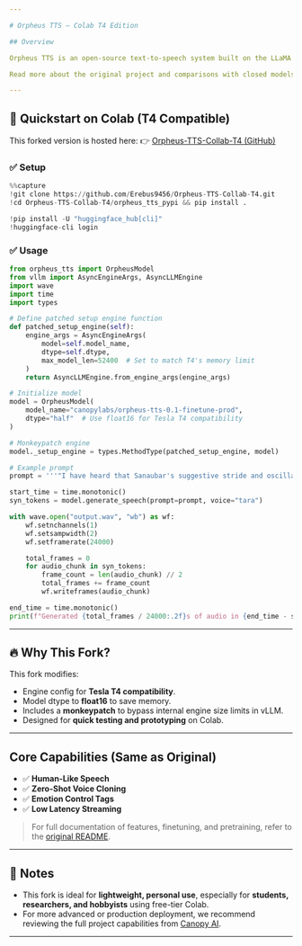 ```yaml
---

# Orpheus TTS – Colab T4 Edition

## Overview

Orpheus TTS is an open-source text-to-speech system built on the LLaMA 3B backbone. This version has been **forked and modified** to work seamlessly with **Google Colab's free-tier T4 GPU**, enabling fast and efficient speech synthesis even without high-end hardware.

Read more about the original project and comparisons with closed models like Eleven Labs and PlayHT in the [official blog post](https://canopylabs.ai/model-releases).

---
```


## 🚀 Quickstart on Colab (T4 Compatible)

This forked version is hosted here:
👉 [Orpheus-TTS-Collab-T4 (GitHub)](https://github.com/Erebus9456/Orpheus-TTS-Collab-T4)

### ✅ Setup

```python
%%capture
!git clone https://github.com/Erebus9456/Orpheus-TTS-Collab-T4.git
!cd Orpheus-TTS-Collab-T4/orpheus_tts_pypi && pip install .

!pip install -U "huggingface_hub[cli]"
!huggingface-cli login
```

### ✅ Usage

```python
from orpheus_tts import OrpheusModel
from vllm import AsyncEngineArgs, AsyncLLMEngine
import wave
import time
import types

# Define patched setup engine function
def patched_setup_engine(self):
    engine_args = AsyncEngineArgs(
        model=self.model_name,
        dtype=self.dtype,
        max_model_len=52400  # Set to match T4's memory limit
    )
    return AsyncLLMEngine.from_engine_args(engine_args)

# Initialize model
model = OrpheusModel(
    model_name="canopylabs/orpheus-tts-0.1-finetune-prod",
    dtype="half"  # Use float16 for Tesla T4 compatibility
)

# Monkeypatch engine
model._setup_engine = types.MethodType(patched_setup_engine, model)

# Example prompt
prompt = '''"I have heard that Sanaubar's suggestive stride and oscillating hips sent men to reveries of infidelity..."'''

start_time = time.monotonic()
syn_tokens = model.generate_speech(prompt=prompt, voice="tara")

with wave.open("output.wav", "wb") as wf:
    wf.setnchannels(1)
    wf.setsampwidth(2)
    wf.setframerate(24000)

    total_frames = 0
    for audio_chunk in syn_tokens:
        frame_count = len(audio_chunk) // 2
        total_frames += frame_count
        wf.writeframes(audio_chunk)

end_time = time.monotonic()
print(f"Generated {total_frames / 24000:.2f}s of audio in {end_time - start_time:.2f}s")
```

---

## 🔥 Why This Fork?

This fork modifies:

* Engine config for **Tesla T4 compatibility**.
* Model dtype to **float16** to save memory.
* Includes a **monkeypatch** to bypass internal engine size limits in vLLM.
* Designed for **quick testing and prototyping** on Colab.

---

## Core Capabilities (Same as Original)

* ✅ **Human-Like Speech**
* ✅ **Zero-Shot Voice Cloning**
* ✅ **Emotion Control Tags**
* ✅ **Low Latency Streaming**

> For full documentation of features, finetuning, and pretraining, refer to the [original README](https://github.com/canopyai/Orpheus-TTS).

---

## 📌 Notes

* This fork is ideal for **lightweight, personal use**, especially for **students, researchers, and hobbyists** using free-tier Colab.
* For more advanced or production deployment, we recommend reviewing the full project capabilities from [Canopy AI](https://github.com/canopyai/Orpheus-TTS).

---

